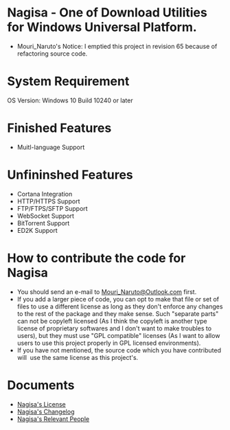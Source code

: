 # Nagisa - One of Download Utilities for Windows Universal Platform.

- Mouri_Naruto's Notice: I emptied this project in revision 65 because of 
  refactoring source code.

# System Requirement
OS Version: Windows 10 Build 10240 or later

# Finished Features
- Muitl-language Support

# Unfininshed Features
- Cortana Integration
- HTTP/HTTPS Support
- FTP/FTPS/SFTP Support
- WebSocket Support
- BitTorrent Support
- ED2K Support

# How to contribute the code for Nagisa
- You should send an e-mail to Mouri_Naruto@Outlook.com first.
- If you add a larger piece of code, you can opt to make that file or set of 
  files to use a different license as long as they don't enforce any changes to
  the rest of the package and they make sense. Such "separate parts" can not be
  copyleft licensed (As I think the copyleft is another type license of 
  proprietary softwares and I don't want to make troubles to users), but they 
  must use "GPL compatible" licenses (As I want to allow users to use this 
  project properly in GPL licensed environments).
- If you have not mentioned, the source code which you have contributed will 
  use the same license as this project's.

# Documents
- [Nagisa's License](LICENSE)
- [Nagisa's Changelog](Changelog.md)
- [Nagisa's Relevant People](People.md)
